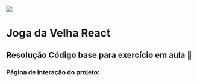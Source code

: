 ![](https://i.imgur.com/xG74tOh.png)

# Joga da Velha React

## Resolução Código base para exercício em aula 🏫

### Página de interação do projeto: